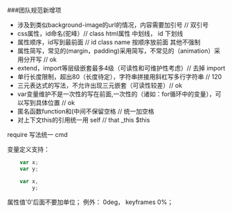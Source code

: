 ###团队规范新增项
+ 涉及到类似background-image的url的情况，内容需要加引号 // 双引号
+ css属性，id命名(驼峰）// class html属性 中划线， id 下划线
+ 属性顺序，id写到最前面 // id class name 按顺序放前面 其他不强制
+ 属性简写，常见的(margin，padding)采用简写，不常见的（animation）采用分开写 // ok
+ extend，import等层级嵌套最多4级（可读性和可维护性考虑）// 去掉 import
+ 单行长度限制，超出80（长度待定），字符串拼接用斜杠写多行字符串 // 120
+ 三元表达式的写法，不允许出现三元嵌套（可读性较差）// ok
+ var变量维护不是一次性的写在前面,一次性的（诸如：for循环中的变量），可以写到具体位置 // ok
+ 匿名函数function和(中间不保留空格 // 统一加空格
+ 对上下文this的引用统一用 self // that _this $this

require 写法统一 cmd

变量定义支持：
```javascript
    var x;
    var y;

    var x,
        y;
```
        
属性值'0'后面不要加单位； 例外： 0deg， keyframes 0%；




    
